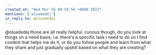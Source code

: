 ```yaml
---
created_at: "Wed Mar 16 00:50:56 +0000 2022"
mentions: ['oluadedej']
in_reply_to: @oluadedej
---
```


@oluadedej those are all really helpful. curious though, do you look at things on a need basis, i.e. there's a specific task I need to do so I find content that helps me do it, or do you follow people and learn from what they share and just gradually upskill based on what they are creating?